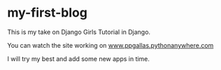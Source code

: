 # my-first-blog

This is my take on Django Girls Tutorial in Django. 

You can watch the site working on www.ppgallas.pythonanywhere.com

I will try my best and add some new apps in time.
